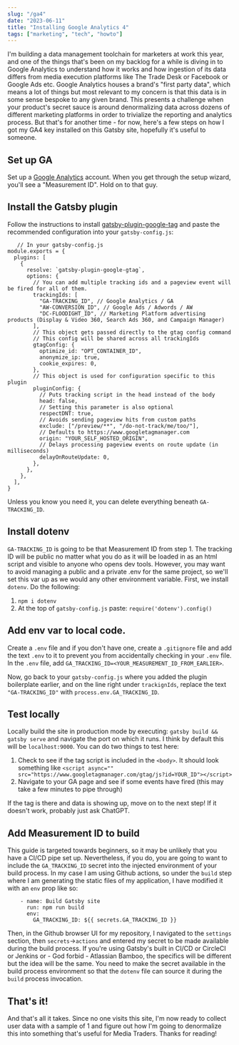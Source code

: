 ```yaml
---
slug: "/ga4"
date: "2023-06-11"
title: "Installing Google Analytics 4"
tags: ["marketing", "tech", "howto"]
---
```


I'm building a data management toolchain for marketers at work this year, and one of the things that's been on
my backlog for a while is diving in to Google Analytics to understand how it works and how ingestion of its data
differs from media execution platforms like The Trade Desk or Facebook or Google Ads etc. Google Analytics houses a
brand's "first party data", which means a lot of things but most relevant to my concern is that this data is in some
sense bespoke to any given brand. This presents a challenge when your product's secret sauce is around denormalizing
data across dozens of different marketing platforms in order to trivialize the reporting and analytics process. But
that's for another time - for now, here's a few steps on how I got my GA4 key installed on this Gatsby site, hopefully
it's useful to someone.

## Set up GA
Set up a [Google Analytics](https://analytics.google.com/) account. When you get through the setup wizard, you'll see
   a "Measurement ID". Hold on to that guy.
## Install the Gatsby plugin
Follow the instructions to install
   [gatsby-plugin-google-tag](https://www.gatsbyjs.com/plugins/gatsby-plugin-google-gtag/) and paste the recommended
   configuration into your `gatsby-config.js`:
```
   // In your gatsby-config.js
module.exports = {
  plugins: [
    {
      resolve: `gatsby-plugin-google-gtag`,
      options: {
        // You can add multiple tracking ids and a pageview event will be fired for all of them.
        trackingIds: [
          "GA-TRACKING_ID", // Google Analytics / GA
          "AW-CONVERSION_ID", // Google Ads / Adwords / AW
          "DC-FLOODIGHT_ID", // Marketing Platform advertising products (Display & Video 360, Search Ads 360, and Campaign Manager)
        ],
        // This object gets passed directly to the gtag config command
        // This config will be shared across all trackingIds
        gtagConfig: {
          optimize_id: "OPT_CONTAINER_ID",
          anonymize_ip: true,
          cookie_expires: 0,
        },
        // This object is used for configuration specific to this plugin
        pluginConfig: {
          // Puts tracking script in the head instead of the body
          head: false,
          // Setting this parameter is also optional
          respectDNT: true,
          // Avoids sending pageview hits from custom paths
          exclude: ["/preview/**", "/do-not-track/me/too/"],
          // Defaults to https://www.googletagmanager.com
          origin: "YOUR_SELF_HOSTED_ORIGIN",
          // Delays processing pageview events on route update (in milliseconds)
          delayOnRouteUpdate: 0,
        },
      },
    },
  ],
}
```

Unless you know you need it, you can delete everything beneath `GA-TRACKING_ID`.  

## Install dotenv
`GA-TRACKING_ID` is going to be that Measurement ID from step 1. The tracking ID will be public no matter what you do as
it will be loaded in as an html script and visible to anyone who opens dev tools. However, you may want to avoid
managing a public and a private .env for the same project, so we'll set this var up as we would any other environment
variable. First, we install `dotenv`. Do the following:
1) `npm i dotenv`
2) At the top of `gatsby-config.js` paste: `require('dotenv').config()`

## Add env var to local code.
Create a `.env` file and if you don't have one, create a `.gitignore` file and add the text `.env` to it to prevent you
from accidentally checking in your `.env` file. In the `.env` file, add
`GA_TRACKING_ID=<YOUR_MEASUREMENT_ID_FROM_EARLIER>`.

Now, go back to your `gatsby-config.js` where you added the plugin boilerplate earlier, and on the line right under
`trackignIds`, replace the text `"GA-TRACKING_ID"` with `process.env.GA_TRACKING_ID`.

## Test locally
Locally build the site in production mode by executing: `gatsby build && gatsby serve` and navigate the port on which it
runs. I think by default this will be `localhost:9000`. You can do two things to test here:
1) Check to see if the tag script is included in the `<body>`. It should look something like `<script async=""
   src="https://www.googletagmanager.com/gtag/js?id=YOUR_ID"></script>`
2) Navigate to your GA page and see if some events have fired (this may take a few minutes to pipe through)

If the tag is there and data is showing up, move on to the next step! If it doesn't work, probably just ask ChatGPT.

## Add Measurement ID to build
This guide is targeted towards beginners, so it may be unlikely that you have a CI/CD pipe set up. Nevertheless, if you
do, you are going to want to include the `GA_TRACKING_ID` secret into the injected environment of your build process. In
my case I am using Github actions, so under the `build` step where I am generating the static files of my application, I
have modified it with an `env` prop like so:
```
    - name: Build Gatsby site
      run: npm run build
      env:
        GA_TRACKING_ID: ${{ secrets.GA_TRACKING_ID }}
```

Then, in the Github browser UI for my repository, I navigated to the `settings` section, then `secrets`->`actions` and
entered my secret to be made available during the build process. If you're using Gatsby's built in CI/CD or CircleCI or
Jenkins or - God forbid - Atlassian Bamboo, the specifics will be different but the idea will be the same. You need to
make the secret available in the build process environment so that the `dotenv` file can source it during the `build`
process invocation.

## That's it!
And that's all it takes. Since no one visits this site, I'm now ready to collect user data with a sample of 1 and figure
out how I'm going to denormalize this into something that's useful for Media Traders. Thanks for reading!